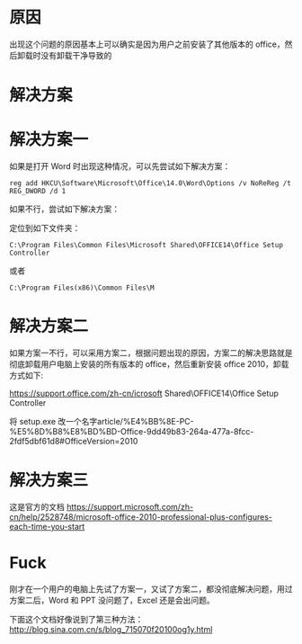# 原因
出现这个问题的原因基本上可以确实是因为用户之前安装了其他版本的 office，然后卸载时没有卸载干净导致的

# 解决方案
# 解决方案一
如果是打开 Word 时出现这种情况，可以先尝试如下解决方案：

    reg add HKCU\Software\Microsoft\Office\14.0\Word\Options /v NoReReg /t REG_DWORD /d 1

如果不行，尝试如下解决方案：

定位到如下文件夹：

    C:\Program Files\Common Files\Microsoft Shared\OFFICE14\Office Setup Controller

或者 

    C:\Program Files(x86)\Common Files\M

# 解决方案二
如果方案一不行，可以采用方案二，根据问题出现的原因，方案二的解决思路就是彻底卸载用户电脑上安装的所有版本的 office，然后重新安装 office 2010，卸载方式如下:

https://support.office.com/zh-cn/icrosoft Shared\OFFICE14\Office Setup Controller


将 setup.exe 改一个名字article/%E4%BB%8E-PC-%E5%8D%B8%E8%BD%BD-Office-9dd49b83-264a-477a-8fcc-2fdf5dbf61d8#OfficeVersion=2010

# 解决方案三
这是官方的文档
https://support.microsoft.com/zh-cn/help/2528748/microsoft-office-2010-professional-plus-configures-each-time-you-start


# Fuck
刚才在一个用户的电脑上先试了方案一，又试了方案二，都没彻底解决问题，用过方案二后，Word 和 PPT 没问题了，Excel 还是会出问题。

下面这个文档好像说到了第三种方法：
http://blog.sina.com.cn/s/blog_715070f20100og1y.html
